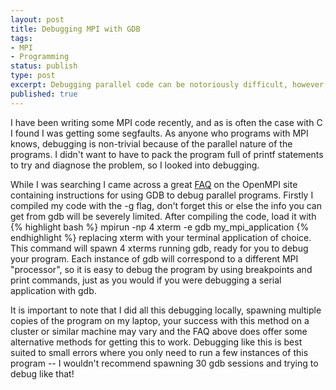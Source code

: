 ```yaml
---
layout: post
title: Debugging MPI with GDB 
tags:
- MPI
- Programming
status: publish
type: post
excerpt: Debugging parallel code can be notoriously difficult, however, using simple tools like gdb, it is possible to debug these complex programs.
published: true
---
```


I have been writing some MPI code recently, and as is often the case with C I found I was getting some segfaults. As anyone who programs with MPI knows, debugging is non-trivial because of the parallel nature of the programs. I didn't want to have to pack the program full of printf statements to try and diagnose the problem, so I looked into debugging. 

While I was searching I came across a great [FAQ][1] on the OpenMPI site containing instructions for using GDB to debug parallel programs. Firstly I compiled my code with the -g flag, don't forget this or else the info you can get from gdb will be severely limited. After compiling the code, load it with 
{% highlight bash %}
mpirun -np 4 xterm -e gdb my_mpi_application
{% endhighlight %}
replacing xterm with your terminal application of choice. This command will spawn 4 xterms running gdb, ready for you to debug your program. Each instance of gdb will correspond to a different MPI "processor", so it is easy to debug the program by using breakpoints and print commands, just as you would if you were debugging a serial application with gdb. 

It is important to note that I did all this debugging locally, spawning multiple copies of the program on my laptop, your success with this method on a cluster or similar machine may vary and the FAQ above does offer some alternative methods for getting this to work. Debugging like this is best suited to small errors where you only need to run a few instances of this program -- I wouldn't recommend spawning 30 gdb sessions and trying to debug like that!

 [1]: http://www.open-mpi.org/faq/?category=debugging#serial-debuggers
